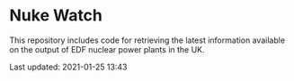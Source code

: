 # Nuke Watch

This repository includes code for retrieving the latest information available on the output of EDF nuclear power plants in the UK.

Last updated: 2021-01-25 13:43